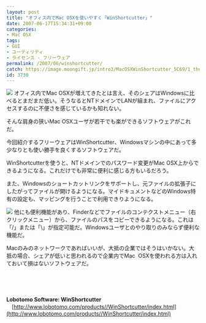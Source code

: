 ```yaml
---
layout: post
title: "オフィス内でMac OSXを使いやすく「WinShortcutter」"
date: 2007-06-17T15:34:31+09:00
categories:
- Mac OSX
tags: 
- GUI
- ユーティリティ
- ライセンス - フリーウェア
permalink: /2007/06/winshortcutter/
catch: https://image.moongift.jp/intro3/MacOSXWinShortcutter_5C69/1_thumb1.png
id: 3730
---
```

[![](https://image.moongift.jp/intro3/MacOSXWinShortcutter_5C69/6_thumb2.png)](https://image.moongift.jp/intro3/MacOSXWinShortcutter_5C69/64.png) オフィス内でMac OSXが増えてきたとは言え、そのシェアはWindowsに比べるとまだまだ低い。そうなるとNTドメインでLANが組まれ、ファイルにアクセスするのに不便さを感じているかも知れない。

 

そんな肩身の狭いMac OSXユーザが若干でも楽ができるソフトウェアがこれだ。

 

今回紹介するフリーウェアはWinShortcutter、Windowsマシンの中にあって多少なりとも使い勝手を良くするソフトウェアだ。

 <!--more--> 

WinShortcutterを使うと、NTドメインでのパスワード変更がMac OSX上からできるようになる。これだけでも非常に便利に感じる方もいるだろう。

 

また、Windowsのショートカットリンクをサポートし、元ファイルの拡張子にしたがってファイルが開けるようになる。マイドキュメントなどのWindows特有の設定も、マッピングを行うことで利用できりようになる。

 

[![](https://image.moongift.jp/intro3/MacOSXWinShortcutter_5C69/1_thumb1.png)](https://image.moongift.jp/intro3/MacOSXWinShortcutter_5C69/13.png) 他にも便利機能があり、Finderなどでファイルのコンテクストメニュー（右クリックメニュー）から、ファイルのパスをコピーできるようになる。これは「/」または「\」が指定可能だ。Windowsユーザとのやり取りのみならず便利な機能だ。

 

Macのみのネットワークであればいいが、大抵の企業ではそうはいかない。大抵の場合、シェアが低いと思われるので企業内でMac &nbsp;OSXを使われる方は入れておいて損はないソフトウェアだ。

 

&nbsp;

 

&nbsp;

 

**Lobotomo Software: WinShortcutter**  
　[http://www.lobotomo.com/products//WinShortcutter/index.html](http://www.lobotomo.com/products//WinShortcutter/index.html)

